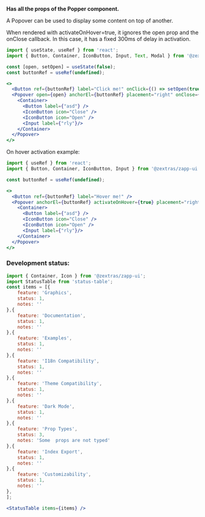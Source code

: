 <!--
SPDX-FileCopyrightText: 2021 Zextras <https://www.zextras.com>

SPDX-License-Identifier: AGPL-3.0-only
-->

**Has all the props of the Popper component.**

A Popover can be used to display some content on top of another.

When rendered with activateOnHover=true, it ignores the open prop and the onClose callback.
In this case, it has a fixed 300ms of delay in activation.
 
```jsx
import { useState, useRef } from 'react';
import { Button, Container, IconButton, Input, Text, Modal } from '@zextras/zapp-ui';

const [open, setOpen] = useState(false);
const buttonRef = useRef(undefined);

<>
  <Button ref={buttonRef} label="Click me!" onClick={() => setOpen(true)} />
  <Popover open={open} anchorEl={buttonRef} placement="right" onClose={() => setOpen(false)}>
    <Container>
      <Button label={"asd"} />
      <IconButton icon="Close" />
      <IconButton icon="Open" />
      <Input label={"rly"}/>
    </Container>
  </Popover>
</>
```

On hover activation example:
```jsx
import { useRef } from 'react';
import { Button, Container, IconButton, Input } from '@zextras/zapp-ui';

const buttonRef = useRef(undefined);

<>
  <Button ref={buttonRef} label="Hover me!" />
  <Popover anchorEl={buttonRef} activateOnHover={true} placement="right">
    <Container>
      <Button label={"asd"} />
      <IconButton icon="Close" />
      <IconButton icon="Open" />
      <Input label={"rly"}/>
    </Container>
  </Popover>
</>
```

### Development status:
```jsx noEditor
import { Container, Icon } from '@zextras/zapp-ui';
import StatusTable from 'status-table';
const items = [{
    feature: 'Graphics',
    status: 1,
    notes: ''
},{
    feature: 'Documentation',
    status: 1,
    notes: ''
},{
    feature: 'Examples',
    status: 1,
    notes: ''
},{
    feature: 'I18n Compatibility',
    status: 1,
    notes: ''
},{
    feature: 'Theme Compatibility',
    status: 1,
    notes: ''
},{
    feature: 'Dark Mode',
    status: 1,
    notes: ''
},{
    feature: 'Prop Types',
    status: 3,
    notes: 'Some  props are not typed'
},{
    feature: 'Index Export',
    status: 1,
    notes: ''
},{
    feature: 'Customizability',
    status: 1,
    notes: ''
},
];

<StatusTable items={items} />

```